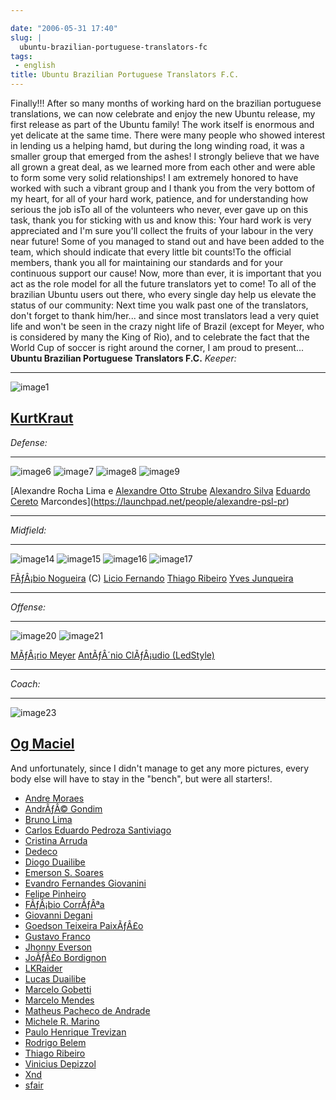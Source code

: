 ```yaml
---

date: "2006-05-31 17:40"
slug: |
  ubuntu-brazilian-portuguese-translators-fc
tags:
 - english
title: Ubuntu Brazilian Portuguese Translators F.C.
---
```


Finally!!! After so many months of working hard on the brazilian
portuguese translations, we can now celebrate and enjoy the new Ubuntu
release, my first release as part of the Ubuntu family! The work itself
is enormous and yet delicate at the same time. There were many people
who showed interest in lending us a helping hamd, but during the long
winding road, it was a smaller group that emerged from the ashes! I
strongly believe that we have all grown a great deal, as we learned more
from each other and were able to form some very solid relationships! I
am extremely honored to have worked with such a vibrant group and I
thank you from the very bottom of my heart, for all of your hard work,
patience, and for understanding how serious the job isTo all of the
volunteers who never, ever gave up on this task, thank you for sticking
with us and know this: Your hard work is very appreciated and I'm sure
you'll collect the fruits of your labour in the very near future! Some
of you managed to stand out and have been added to the team, which
should indicate that every little bit counts!To the official members,
thank you all for maintaining our standards and for your continuous
support our cause! Now, more than ever, it is important that you act as
the role model for all the future translators yet to come! To all of the
brazilian Ubuntu users out there, who every single day help us elevate
the status of our community: Next time you walk past one of the
translators, don't forget to thank him/her... and since most translators
lead a very quiet life and won't be seen in the crazy night life of
Brazil (except for Meyer, who is considered by many the King of Rio),
and to celebrate the fact that the World Cup of soccer is right around
the corner, I am proud to present... **Ubuntu Brazilian Portuguese
Translators F.C.** *Keeper:*

  -------------------------------------------------------------------
  ![image1](http://static.flickr.com/68/157338438_a1285e1bda_o.png)

  [KurtKraut](https://launchpad.net/people/kurtkraut)
  -------------------------------------------------------------------

*Defense:*

  ------------------------------------------------------------------- ------------------------------------------------------------------- ------------------------------------------------------------------- -------------------------------------------------------------------
  ![image6](http://static.flickr.com/76/157338433_66b94d30d7_o.png)   ![image7](http://static.flickr.com/42/157338434_cc886922c7_o.png)   ![image8](http://static.flickr.com/74/157338435_ce12e1f9e2_o.png)   ![image9](http://static.flickr.com/49/157338436_c1be78f5e0_o.png)

  [Alexandre Rocha Lima e                                             [Alexandre Otto Strube](https://launchpad.net/people/surak)         [Alexandro Silva](https://launchpad.net/people/penguim)             [Eduardo Cereto](https://launchpad.net/people/dudus)
  Marcondes](https://launchpad.net/people/alexandre-psl-pr)                                                                                                                                                   
  ------------------------------------------------------------------- ------------------------------------------------------------------- ------------------------------------------------------------------- -------------------------------------------------------------------

*Midfield:*

  -------------------------------------------------------------------- -------------------------------------------------------------------- -------------------------------------------------------------------- --------------------------------------------------------------------
  ![image14](http://static.flickr.com/61/157338437_308eee4457_o.png)   ![image15](http://static.flickr.com/64/157339104_77e599b9ac_o.png)   ![image16](http://static.flickr.com/78/157339120_2b7db86c25_o.png)   ![image17](http://static.flickr.com/54/157339121_fab2e70703_o.png)

  [FÃƒÂ¡bio Nogueira](https://launchpad.net/people/deb-user-ba) (C)    [Licio Fernando](https://launchpad.net/people/licio)                 [Thiago Ribeiro](https://launchpad.net/people/thiagoribeiro)         [Yves Junqueira](https://launchpad.net/people/yves.junqueira)
  -------------------------------------------------------------------- -------------------------------------------------------------------- -------------------------------------------------------------------- --------------------------------------------------------------------

*Offense:*

  -------------------------------------------------------------------- --------------------------------------------------------------------
  ![image20](http://static.flickr.com/49/157339112_c0f460f4d0_o.png)   ![image21](http://static.flickr.com/77/157350397_6de938bc2e_o.png)

  [MÃƒÂ¡rio Meyer](https://launchpad.net/people/mariomeyer)            [AntÃƒÂ´nio ClÃƒÂ¡udio
                                                                       (LedStyle)](https://launchpad.net/people/ledstyle)
  -------------------------------------------------------------------- --------------------------------------------------------------------

*Coach:*

  --------------------------------------------------------------------
  ![image23](http://static.flickr.com/44/157339119_d02f11feaa_o.png)

  [Og Maciel](https://launchpad.net/people/ogmaciel)
  --------------------------------------------------------------------

And unfortunately, since I didn't manage to get any more pictures, every
body else will have to stay in the "bench", but were all starters!.

-   [Andre Moraes](https://launchpad.net/people/andrelmoraes)
-   [AndrÃƒÂ© Gondim](https://launchpad.net/people/andre-gondim)
-   [Bruno Lima](https://launchpad.net/people/bslima19)
-   [Carlos Eduardo Pedroza
    Santiviago](https://launchpad.net/people/segfault)
-   [Cristina Arruda](https://launchpad.net/people/ogunseye)
-   [Dedeco](https://launchpad.net/people/dedeco)
-   [Diogo Duailibe](https://launchpad.net/people/dioduailibe)
-   [Emerson S. Soares](https://launchpad.net/people/emersonsoares)
-   [Evandro Fernandes
    Giovanini](https://launchpad.net/people/evandrofg)
-   [Felipe Pinheiro](https://launchpad.net/people/ps-felipe)
-   [FÃƒÂ¡bio CorrÃƒÂªa](https://launchpad.net/people/fabio-correa)
-   [Giovanni Degani](https://launchpad.net/people/tiefox)
-   [Goedson Teixeira PaixÃƒÂ£o](https://launchpad.net/people/goedson)
-   [Gustavo Franco](https://launchpad.net/people/stratus-debian)
-   [Jhonny Everson](https://launchpad.net/people/khronnuz)
-   [JoÃƒÂ£o Bordignon](https://launchpad.net/people/joaoeb)
-   [LKRaider](https://launchpad.net/people/paul-eipper)
-   [Lucas Duailibe](https://launchpad.net/people/lucasds)
-   [Marcelo Gobetti](https://launchpad.net/people/lassard)
-   [Marcelo Mendes](https://launchpad.net/people/marcelomendes)
-   [Matheus Pacheco de
    Andrade](https://launchpad.net/people/matheusp-andrade)
-   [Michele R. Marino](https://launchpad.net/people/deriel)
-   [Paulo Henrique Trevizan](https://launchpad.net/people/ptrevizan)
-   [Rodrigo Belem](https://launchpad.net/people/rclbelem)
-   [Thiago Ribeiro](https://launchpad.net/people/thiagoribeiro)
-   [Vinicius Depizzol](https://launchpad.net/people/vdepizzol)
-   [Xnd](https://launchpad.net/people/alexandremoura)
-   [sfair](https://launchpad.net/people/sfair)
